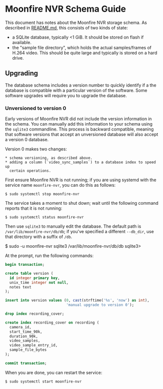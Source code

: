 # Moonfire NVR Schema Guide

This document has notes about the Moonfire NVR storage schema. As described in
[README.md](../README.md), this consists of two kinds of state:

   * a SQLite database, typically <1 GiB. It should be stored on flash if
     available.
   * the "sample file directory", which holds the actual samples/frames of
     H.264 video. This should be quite large and typically is stored on a hard
     drive.

## Upgrading

The database schema includes a version number to quickly identify if a
the database is compatible with a particular version of the software. Some
software upgrades will require you to upgrade the database.

### Unversioned to version 0

Early versions of Moonfire NVR did not include the version information in the
schema. You can manually add this information to your schema using the
`sqlite3` commandline. This process is backward compatible, meaning that
software versions that accept an unversioned database will also accept a
version 0 database.

Version 0 makes two changes:

    * schema versioning, as described above.
    * adding a column (`video_sync_samples`) to a database index to speed up
      certain operations.

First ensure Moonfire NVR is not running; if you are using systemd with the
service name `moonfire-nvr`, you can do this as follows:

    $ sudo systemctl stop moonfire-nvr

The service takes a moment to shut down; wait until the following command
reports that it is not running:

    $ sudo systemctl status moonfire-nvr

Then use `sqlite3` to manually edit the database. The default path is
`/var/lib/moonfire-nvr/db/db`; if you've specified a different `--db_dir`,
use that directory with a suffix of `/db`.

   $ sudo -u moonfire-nvr sqlite3 /var/lib/moonfire-nvr/db/db
   sqlite3>

At the prompt, run the following commands:

```sql
begin transaction;

create table version (
  id integer primary key,
  unix_time integer not null,
  notes text
);

insert into version values (0, cast(strftime('%s', 'now') as int),
                            'manual upgrade to version 0');

drop index recording_cover;

create index recording_cover on recording (
  camera_id,
  start_time_90k,
  duration_90k,
  video_samples,
  video_sample_entry_id,
  sample_file_bytes
);

commit transaction;
```

When you are done, you can restart the service:

    $ sudo systemctl start moonfire-nvr
